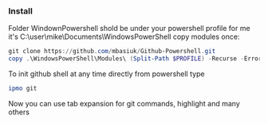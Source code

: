 ### Install
Folder WindownPowershell shold be under your powershell profile
for me it's C:\user\mike\Documents\WindowsPowerShell
copy modules once:
```powershell
git clone https://github.com/mbasiuk/Github-Powershell.git
copy .\WindowsPowerShell\Modules\ (Split-Path $PROFILE) -Recurse -ErrorAction Ignore
```

To init github shell at any time directly from powershell type
```powershell
ipmo git
```
Now you can use tab expansion for git commands, highlight and many others